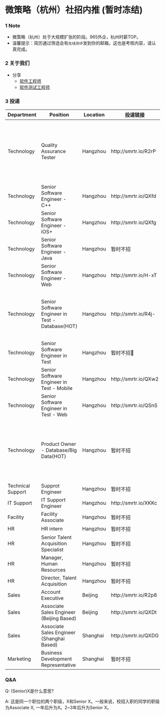 # 微策略（杭州）社招内推 (暂时冻结)
### 1 Note
- 微策略（杭州）处于大规模扩张的阶段。965外企，杭州时薪TOP。
- 温馨提示：简历通过筛选会有`在线测评`发到你的邮箱，这也是考核内容，请认真完成。

### 2 关于我们
- 分享
  - [软件工程师](https://mp.weixin.qq.com/s/SZ7NoUYQ82nOqbmBDRAuOg)
  - [软件测试工程师](https://mp.weixin.qq.com/s/e-Jf0NGtZbmYlRDk68UcyQ)

### 3 投递
<table>
<thead>
    <th>Department</th>
    <th>Position</th><th>Location</th><th>投递链接</th>
    <th>Requirement</th>
</thead>
<tbody>
    <tr>
        <td>Technology</td>
        <td>Quality Assurance Tester</td>
        <td>Hangzhou</td>
        <td>http://smrtr.io/R2rP</td>
        <td>Coding is not required. Business background; Business Analyst or Business Operations experiences is a plus</td>
    </tr>
    <tr>
        <td>Technology</td>
        <td>Senior Software Engineer - C++</td>
        <td>Hangzhou</td>
        <td>http://smrtr.io/QXfd</td>
    </tr>
    <tr>
        <td>Technology</td>
        <td>Senior Software Engineer - iOS+</td>
        <td>Hangzhou</td>
        <td>http://smrtr.io/QXfg</td>
    </tr>
     <tr>
        <td>Technology</td>
        <td>Senior Software Engineer - Java</td>
        <td>Hangzhou</td>
        <td>暂时不招</td>
    </tr>
    <tr>
        <td>Technology</td>
        <td>Senior Software Engineer - Web</td>
        <td>Hangzhou</td>
        <td>http://smrtr.io/H-xT</td>
    </tr>
    <tr>
        <td>Technology</td>
        <td>Senior Software Engineer in Test - Database(HOT)</td>
        <td>Hangzhou</td>
        <td>http://smrtr.io/R4j-</td>
        <td>Oracle, SQL Server, DB2, Teradata, AWS Redshift or other database experiences is a must</td>
    </tr>
    <tr>
        <td>Technology</td>
        <td>Senior Software Engineer in Test</td>
        <td>Hangzhou</td>
        <td>暂时不招</td>
    </tr>
    <tr>
        <td>Technology</td>
        <td>Senior Software Engineer in Test - Mobile</td>
        <td>Hangzhou</td>
        <td>http://smrtr.io/QXw2</td>
    </tr>
    <tr>
        <td>Technology</td>
        <td>Senior Software Engineer in Test - Web</td>
        <td>Hangzhou</td>
        <td>http://smrtr.io/QSnS</td>
    </tr>
    <tr>
        <td>Technology</td>
        <td>Product Owner - Database/Big Data(HOT)</td>
        <td>Hangzhou</td>
        <td>暂时不招</td>
        <td>Database or Big Data direction, with product management, project management or team management experiences</td>
    </tr>
    <tr>
        <td>Technical Support</td>
        <td>Supprot Engineer</td>
        <td>Hangzhou</td>
        <td>暂时不招</td>
    </tr>
    <tr>
        <td>IT Support</td>
        <td>IT Support Engineer</td>
        <td>Hangzhou</td>
        <td>http://smrtr.io/XKKc</td>
    </tr>
    <tr>
        <td>Facility</td>
        <td>Facility Associate</td>
        <td>Hangzhou</td>
        <td>暂时不招</td>
    </tr>
    <tr>
        <td>HR</td>
        <td>HR intern</td>
        <td>Hangzhou</td>
        <td>暂时不招</td>
    </tr>
    <tr>
        <td>HR</td>
        <td>Senior Talent Acquisition Specialist</td>
        <td>Hangzhou</td>
        <td>暂时不招</td>
    </tr>
    <tr>
        <td>HR</td>
        <td>Manager, Human Resources</td>
        <td>Hangzhou</td>
        <td>暂时不招</td>
    </tr>
    <tr>
        <td>HR</td>
        <td>Director, Talent Acquisition</td>
        <td>Hangzhou</td>
        <td>暂时不招</td>
    </tr>
    <tr>
        <td>Sales</td>
        <td>Account Executive</td>
        <td>Beijing</td>
        <td>http://smrtr.io/R2p8</td>
    </tr>
    <tr>
        <td>Sales</td>
        <td>Associate Sales Engineer (Beijing Based)</td>
        <td>Beijing</td>
        <td>http://smrtr.io/QXDt</td>
    </tr>
    <tr>
        <td>Sales</td>
        <td>Associate Sales Engineer (Shanghai Based)</td>
        <td>Shanghai</td>
        <td>http://smrtr.io/QXDG</td>
    </tr>
    <tr>
        <td>Marketing</td>
        <td>Business Development Representative</td>
        <td>Shanghai</td>
        <td>暂时不招</td>
    </tr>
</tbody>
</table>

### Q&A
Q: (Senior)X是什么意思?

A: 这是同一个职位的两个职级，X和Senior X。一般来说，校招入职的同学的职级为Associate X, 一年后升为X。2~3年后升为Senior X。
